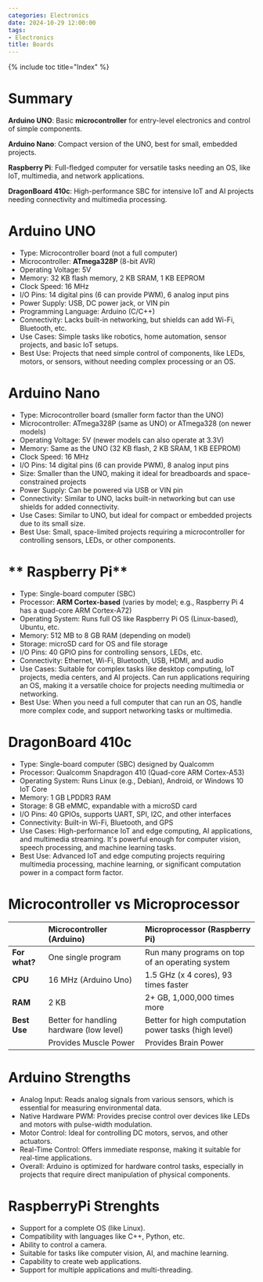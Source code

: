 ```yaml
---
categories: Electronics
date: 2024-10-29 12:00:00
tags:
- Electronics
title: Boards
---
```


{% include toc title="Index" %}

# Summary
**Arduino UNO**: Basic **microcontroller** for entry-level electronics and control of simple components.

**Arduino Nano**: Compact version of the UNO, best for small, embedded projects.

**Raspberry Pi**: Full-fledged computer for versatile tasks needing an OS, like IoT, multimedia, and network applications.

**DragonBoard 410c**: High-performance SBC for intensive IoT and AI projects needing connectivity and multimedia processing.

# Arduino UNO
- Type: Microcontroller board (not a full computer)
- Microcontroller: **ATmega328P** (8-bit AVR)
- Operating Voltage: 5V
- Memory: 32 KB flash memory, 2 KB SRAM, 1 KB EEPROM
- Clock Speed: 16 MHz
- I/O Pins: 14 digital pins (6 can provide PWM), 6 analog input pins
- Power Supply: USB, DC power jack, or VIN pin
- Programming Language: Arduino (C/C++)
- Connectivity: Lacks built-in networking, but shields can add Wi-Fi, Bluetooth, etc.
- Use Cases: Simple tasks like robotics, home automation, sensor projects, and basic IoT setups.
- Best Use: Projects that need simple control of components, like LEDs, motors, or sensors, without needing complex processing or an OS.

# Arduino Nano
- Type: Microcontroller board (smaller form factor than the UNO)
- Microcontroller: ATmega328P (same as UNO) or ATmega328 (on newer models)
- Operating Voltage: 5V (newer models can also operate at 3.3V)
- Memory: Same as the UNO (32 KB flash, 2 KB SRAM, 1 KB EEPROM)
- Clock Speed: 16 MHz
- I/O Pins: 14 digital pins (6 can provide PWM), 8 analog input pins
- Size: Smaller than the UNO, making it ideal for breadboards and space-constrained projects
- Power Supply: Can be powered via USB or VIN pin
- Connectivity: Similar to UNO, lacks built-in networking but can use shields for added connectivity.
- Use Cases: Similar to UNO, but ideal for compact or embedded projects due to its small size.
- Best Use: Small, space-limited projects requiring a microcontroller for controlling sensors, LEDs, or other components.


# ** Raspberry Pi**
- Type: Single-board computer (SBC)
- Processor: **ARM Cortex-based** (varies by model; e.g., Raspberry Pi 4 has a quad-core ARM Cortex-A72)
- Operating System: Runs full OS like Raspberry Pi OS (Linux-based), Ubuntu, etc.
- Memory: 512 MB to 8 GB RAM (depending on model)
- Storage: microSD card for OS and file storage
- I/O Pins: 40 GPIO pins for controlling sensors, LEDs, etc.
- Connectivity: Ethernet, Wi-Fi, Bluetooth, USB, HDMI, and audio
- Use Cases: Suitable for complex tasks like desktop computing, IoT projects, media centers, and AI projects. Can run applications requiring an OS, making it a versatile choice for projects needing multimedia or networking.
- Best Use: When you need a full computer that can run an OS, handle more complex code, and support networking tasks or multimedia.

# DragonBoard 410c
- Type: Single-board computer (SBC) designed by Qualcomm
- Processor: Qualcomm Snapdragon 410 (Quad-core ARM Cortex-A53)
- Operating System: Runs Linux (e.g., Debian), Android, or Windows 10 IoT Core
- Memory: 1 GB LPDDR3 RAM
- Storage: 8 GB eMMC, expandable with a microSD card
- I/O Pins: 40 GPIOs, supports UART, SPI, I2C, and other interfaces
- Connectivity: Built-in Wi-Fi, Bluetooth, and GPS
- Use Cases: High-performance IoT and edge computing, AI applications, and multimedia streaming. It's powerful enough for computer vision, speech processing, and machine learning tasks.
- Best Use: Advanced IoT and edge computing projects requiring multimedia processing, machine learning, or significant computation power in a compact form factor.

# Microcontroller vs Microprocessor
|               | **Microcontroller (Arduino)**            | **Microprocessor (Raspberry Pi)**                    |
|:--------------|:-----------------------------------------|:-----------------------------------------------------|
| **For what?** | One single program                       | Run many programs on top of an operating system      |
| **CPU**       | 16 MHz (Arduino Uno)                     | 1.5 GHz (x 4 cores), 93 times faster                 |
| **RAM**       | 2 KB                                     | 2+ GB, 1,000,000 times more                          |
| **Best Use**  | Better for handling hardware (low level) | Better for high computation power tasks (high level) |
|               | Provides Muscle Power                    | Provides Brain Power                                 |


#  Arduino Strengths
- Analog Input: Reads analog signals from various sensors, which is essential for measuring environmental data.
- Native Hardware PWM: Provides precise control over devices like LEDs and motors with pulse-width modulation.
- Motor Control: Ideal for controlling DC motors, servos, and other actuators.
- Real-Time Control: Offers immediate response, making it suitable for real-time applications.
- Overall: Arduino is optimized for hardware control tasks, especially in projects that require direct manipulation of physical components.

# RaspberryPi Strenghts
- Support for a complete OS (like Linux).
- Compatibility with languages like C++, Python, etc.
- Ability to control a camera.
- Suitable for tasks like computer vision, AI, and machine learning.
- Capability to create web applications.
- Support for multiple applications and multi-threading.